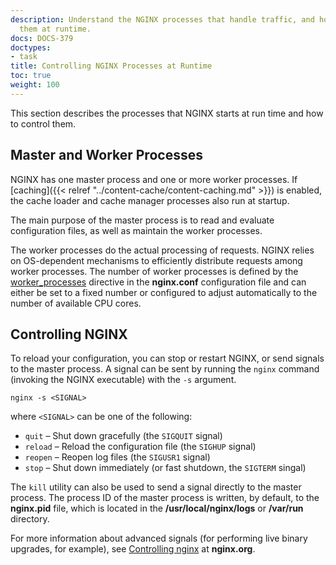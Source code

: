 ```yaml
---
description: Understand the NGINX processes that handle traffic, and how to control
  them at runtime.
docs: DOCS-379
doctypes:
- task
title: Controlling NGINX Processes at Runtime
toc: true
weight: 100
---
```



This section describes the processes that NGINX starts at run time and how to control them.

## Master and Worker Processes

NGINX has one master process and one or more worker processes. If [caching]({{< relref "../content-cache/content-caching.md" >}}) is enabled, the cache loader and cache manager processes also run at startup.

The main purpose of the master process is to read and evaluate configuration files, as well as maintain the worker processes.

The worker processes do the actual processing of requests. NGINX relies on <span style="white-space: nowrap;">OS-dependent</span> mechanisms to efficiently distribute requests among worker processes. The number of worker processes is defined by the [worker_processes](https://nginx.org/en/docs/ngx_core_module.html#worker_processes) directive in the **nginx.conf** configuration file and can either be set to a fixed number or configured to adjust automatically to the number of available CPU cores.

## Controlling NGINX

To reload your configuration, you can stop or restart NGINX, or send signals to the master process. A signal can be sent by running the `nginx` command (invoking the NGINX executable) with the `-s` argument.

```none
nginx -s <SIGNAL>
```

where `<SIGNAL>` can be one of the following:

*   `quit` – Shut down gracefully (the `SIGQUIT` signal)
*   `reload` – Reload the configuration file (the `SIGHUP` signal)
*   `reopen` – Reopen log files (the `SIGUSR1` signal)
*   `stop` – Shut down immediately (or fast shutdown, the `SIGTERM` singal)

The `kill` utility can also be used to send a signal directly to the master process. The process ID of the master process is written, by default, to the **nginx.pid** file, which is located in the **/usr/local/nginx/logs** or **/var/run** directory.

For more information about advanced signals (for performing live binary upgrades, for example), see [Controlling nginx](https://nginx.org/en/docs/control.html) at **nginx.org**.
